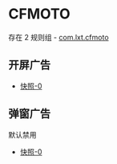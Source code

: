 # CFMOTO

存在 2 规则组 - [com.lxt.cfmoto](/src/apps/com.lxt.cfmoto.ts)

## 开屏广告

- [快照-0](https://i.gkd.li/import/13401968)

## 弹窗广告

默认禁用

- [快照-0](https://i.gkd.li/import/13401967)
